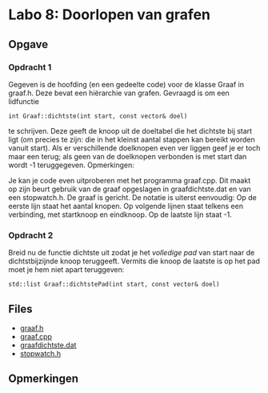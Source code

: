 # Labo 8: Doorlopen van grafen

## Opgave

### Opdracht 1

Gegeven is de hoofding (en een gedeelte code) voor de klasse Graaf in graaf.h. Deze bevat een hiërarchie van grafen.
Gevraagd is om een lidfunctie

``int Graaf::dichtste(int start, const vector& doel)``

te schrijven. Deze geeft de knoop uit de doeltabel die het dichtste bij start ligt (om precies te zijn: die in het kleinst aantal stappen kan bereikt worden vanuit start). Als er verschillende doelknopen even ver liggen geef je er toch maar een terug; als geen van de doelknopen verbonden is met start dan wordt -1 teruggegeven.
Opmerkingen:

Je kan je code even uitproberen met het programma graaf.cpp. Dit maakt op zijn beurt gebruik van de graaf opgeslagen in graafdichtste.dat en van een stopwatch.h. De graaf is gericht. De notatie is uiterst eenvoudig:
Op de eerste lijn staat het aantal knopen.
Op volgende lijnen staat telkens een verbinding, met startknoop en eindknoop.
Op de laatste lijn staat -1.

### Opdracht 2
Breid nu de functie dichtste uit zodat je het _volledige pad_ van start naar de dichtstbijzijnde knoop teruggeeft. Vermits die knoop de laatste is op het pad moet je hem niet apart teruggeven:

``std::list Graaf::dichtstePad(int start, const vector& doel)``

## Files
- [graaf.h]()
- [graaf.cpp]()
- [graafdichtste.dat]()
- [stopwatch.h]()

## Opmerkingen



